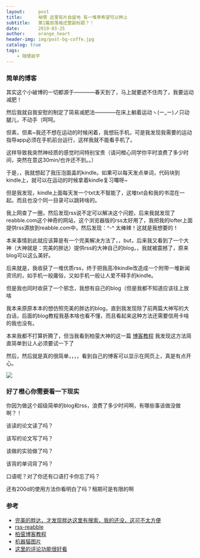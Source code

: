 ```yaml
---
layout:     post
title:      呦喂 这里有片自留地 有一堆草希望可以种上
subtitle:   第1篇部落格还整副标题？！
date:       2019-03-25
author:     orange_heart
header-img: img/post-bg-coffe.jpg
catalog: true
tags:
    - 随便敲字
---
```


### 简单的博客

其实这个小破博的一切都源于————春天到了，马上就要遮不住肉了，我要运动减肥！

然后我就自我安慰的制定了简易减肥法————在床上躺着运动ヽ(ー_ー)ノ只动腿儿，不动手（呵呵。

但素，但素~我还不想在运动的时候闲着，我想玩手机，可是我发现我需要的运动指导app必须在手机前台运行，这样我就不能看手机了。

这样导致我突然神经质的感觉时间特别宝贵（请问橙心同学你平时浪费了多少时间，突然在意这30min/也许还不到。。）

于是，，我就想起了我压泡面盖的kindle。如果可以每天发点单词，代码块到kindle上，就可以在运动的时候拿着kindle复习囖呀~

但是我发现，kindle上面每天发一个txt太不智能了，这堆txt会和我的书混在一起。而且也没个同一目录可以跳转啥的。

我上网查了一圈，然后发现rss说不定可以解决这个问题，后来我就发现了reabble.com这个神奇的网站，这个浏览器版的rss太好用了，我把我的lofter上面提供rss源放到reabble.com中，然后发现：^-^ 太棒辣！这就是我想要的！

本来事情到此就应该算是有一个完美解决方法了，，but，后来我又看到了一个大神（大神就是：完美的胖达）提供rss的大神自己的blog，，我就被震撼了，原来blog可以这么美好。

后来就是，我收获了一堆优质rss，终于把我高冷kindle改造成一个附带一堆新闻资讯的，如手机一般庸俗，又如手机一般让人爱不释手的kindle。

但是我也同时收获了一个邪念，我想有自己的blog（但是我都不知道应该往上放啥

我本来原原本本的想仿照完美的胖达的blog，直到我发现除了前两篇大神写的大白话，后面的blog教程我基本啥也看不懂，而且看起来这种方法还需要信用卡啥的我也没有。

本来我都不打算折腾了，但当我看到柏萤大神的这一篇
[博客教程](https://www.jianshu.com/p/e68fba58f75c)
我发现这方法简直简单到让人必须要试一下了

然后，然后就是真的很简单，，，，看到自己的博客可以显示在网页上，真是有点开心。

![](https://i.imgur.com/CU1gy1c.jpg)

### 好了橙心你需要看一下现实

你因为做这个超级简单的blog和rss，浪费了多少时间啊，有哪些事该做没做啊？！

该读的论文读了吗？

该写的论文写了吗？

该做的实验做了吗？

该背的单词背了吗？

口语呢？对了你还有口语打卡你忘了吗？

还有200d的使用方法你看明白了吗？租期可是有限的啊


### 参考

- [完美的胖达，才发现胖达这里有搜索，我的还没，这可不太方便](https://wmdpd.com/author/wmdpd/)
- [rss-reabble](http://reabble.com/)
- [柏萤博客教程](https://www.jianshu.com/p/e68fba58f75c)
- [机器猫图片](https://chinesedora.com/character/nobita.htm)
- [这里的评论功能很好看](https://weijunzii.github.io/2018/07/04/Download-Jekyll-And-Use-It.html)
 

